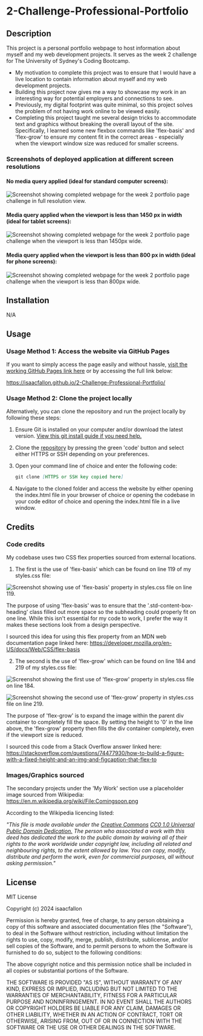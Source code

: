 # 2-Challenge-Professional-Portfolio

## Description

This project is a personal portfolio webpage to host information about myself and my web development projects. It serves as the week 2 challenge for The University of Sydney's Coding Bootcamp.

- My motivation to complete this project was to ensure that I would have a live location to contain information about myself and my web development projects.
- Building this project now gives me a way to showcase my work in an interesting way for potential employers and connections to see.
- Previously, my digital footprint was quite minimal, so this project solves the problem of not having work online to be viewed easily.
- Completing this project taught me several design tricks to accommodate text and graphics without breaking the overall layout of the site. Specifically, I learned some new flexbox commands like 'flex-basis' and 'flex-grow' to ensure my content fit in the correct areas - especially when the viewport window size was reduced for smaller screens.

### Screenshots of deployed application at different screen resolutions

#### No media query applied (ideal for standard computer screens):

![Screenshot showing completed webpage for the week 2 portfolio page challenge in full resolution view.](./assets/images/IF_PortfolioScreenshot_FullResolution.png)

#### Media query applied when the viewport is less than 1450 px in width (ideal for tablet screens):

![Screenshot showing completed webpage for the week 2 portfolio page challenge when the viewport is less than 1450px wide.](./assets/images/IF_PortfolioScreenshot_MaxWidth-1450px.png)

#### Media query applied when the viewport is less than 800 px in width (ideal for phone screens):

![Screenshot showing completed webpage for the week 2 portfolio page challenge when the viewport is less than 800px wide.](./assets/images/IF_PortfolioScreenshot_MaxWidth-800px.png)

## Installation

N/A

## Usage

### Usage Method 1: Access the website via GitHub Pages

If you want to simply access the page easily and without hassle, [visit the working GitHub Pages link here](https://isaacfallon.github.io/2-Challenge-Professional-Portfolio/) or by accessing the full link below:

https://isaacfallon.github.io/2-Challenge-Professional-Portfolio/

### Usage Method 2: Clone the project locally

Alternatively, you can clone the repository and run the project locally by following these steps:

1. Ensure Git is installed on your computer and/or download the latest version.
   [View this git install guide if you need help.](https://github.com/git-guides/install-git/)
2. Clone the [repository](https://github.com/isaacfallon/2-Challenge-Professional-Portfolio) by pressing the green 'code' button and select either HTTPS or SSH depending on your preferences.
3. Open your command line of choice and enter the following code:

   ```md
   git clone [HTTPS or SSH key copied here]
   ```

4. Navigate to the cloned folder and access the website by either opening the index.html file in your browser of choice or opening the codebase in your code editor of choice and opening the index.html file in a live window.

## Credits

### Code credits

My codebase uses two CSS flex properties sourced from external locations.

1. The first is the use of 'flex-basis' which can be found on line 119 of my styles.css file:

![Screenshot showing use of 'flex-basis' property in styles.css file on line 119.](./assets/images/flex-basis_usage_in_styles_css.png)

The purpose of using 'flex-basis' was to ensure that the '.std-content-box-heading' class filled out more space so the subheading could properly fit on one line. While this isn't essential for my code to work, I prefer the way it makes these sections look from a design perspective.

I sourced this idea for using this flex property from an MDN web documentation page linked here:
https://developer.mozilla.org/en-US/docs/Web/CSS/flex-basis

2. The second is the use of 'flex-grow' which can be found on line 184 and 219 of my styles.css file:

![Screenshot showing the first use of 'flex-grow' property in styles.css file on line 184.](./assets/images/flex-grow_usage_in_styles.css1.png)

![Screenshot showing the second use of 'flex-grow' property in styles.css file on line 219.](./assets/images/flex-grow_usage_in_styles.css2.png)

The purpose of 'flex-grow' is to expand the image within the parent div container to completely fill the space. By setting the height to '0' in the line above, the 'flex-grow' property then fills the div container completely, even if the viewport size is reduced.

I sourced this code from a Stack Overflow answer linked here:
https://stackoverflow.com/questions/74477930/how-to-build-a-figure-with-a-fixed-height-and-an-img-and-figcaption-that-flex-to

### Images/Graphics sourced

The secondary projects under the 'My Work' section use a placeholder image sourced from Wikipedia:
https://en.m.wikipedia.org/wiki/File:Comingsoon.png

According to the Wikipedia licencing listed:

*"This file is made available under the [Creative Commons](https://en.wikipedia.org/wiki/en:Creative_Commons) [CC0 1.0 Universal Public Domain Dedication.](https://creativecommons.org/publicdomain/zero/1.0/deed.en)*
*The person who associated a work with this deed has dedicated the work to the public domain by waiving all of their rights to the work worldwide under copyright law, including all related and neighbouring rights, to the extent allowed by law. You can copy, modify, distribute and perform the work, even for commercial purposes, all without asking permission."*

## License

MIT License

Copyright (c) 2024 isaacfallon

Permission is hereby granted, free of charge, to any person obtaining a copy
of this software and associated documentation files (the "Software"), to deal
in the Software without restriction, including without limitation the rights
to use, copy, modify, merge, publish, distribute, sublicense, and/or sell
copies of the Software, and to permit persons to whom the Software is
furnished to do so, subject to the following conditions:

The above copyright notice and this permission notice shall be included in all
copies or substantial portions of the Software.

THE SOFTWARE IS PROVIDED "AS IS", WITHOUT WARRANTY OF ANY KIND, EXPRESS OR
IMPLIED, INCLUDING BUT NOT LIMITED TO THE WARRANTIES OF MERCHANTABILITY,
FITNESS FOR A PARTICULAR PURPOSE AND NONINFRINGEMENT. IN NO EVENT SHALL THE
AUTHORS OR COPYRIGHT HOLDERS BE LIABLE FOR ANY CLAIM, DAMAGES OR OTHER
LIABILITY, WHETHER IN AN ACTION OF CONTRACT, TORT OR OTHERWISE, ARISING FROM,
OUT OF OR IN CONNECTION WITH THE SOFTWARE OR THE USE OR OTHER DEALINGS IN THE
SOFTWARE.
